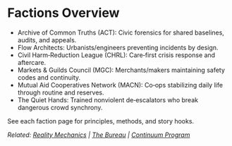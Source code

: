 # Factions Overview

- Archive of Common Truths (ACT): Civic forensics for shared baselines, audits, and appeals.
- Flow Architects: Urbanists/engineers preventing incidents by design.
- Civil Harm‑Reduction League (CHRL): Care‑first crisis response and aftercare.
- Markets & Guilds Council (MGC): Merchants/makers maintaining safety codes and continuity.
- Mutual Aid Cooperatives Network (MACN): Co‑ops stabilizing daily life through routine and reserves.
- The Quiet Hands: Trained nonviolent de‑escalators who break dangerous crowd synchrony.

See each faction page for principles, methods, and story hooks.

*Related: [Reality Mechanics](../reality_mechanics/README.md) | [The Bureau](the_bureau.md) | [Continuum Program](../entities/continuum.md)*

